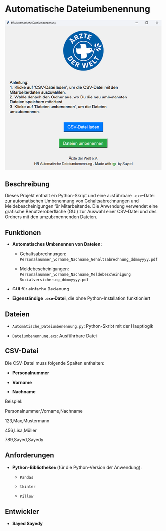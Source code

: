 # Automatische Dateiumbenennung

![alt text](Screenshot-1.png)


## Beschreibung

Dieses Projekt enthält ein Python-Skript und eine ausführbare `.exe`-Datei zur automatischen Umbenennung von Gehaltsabrechnungen und Meldebescheinigungen für Mitarbeitende. Die Anwendung verwendet eine grafische Benutzeroberfläche (GUI) zur Auswahl einer CSV-Datei und des Ordners mit den umzubenennenden Dateien.



## Funktionen

- **Automatisches Umbenennen von Dateien:**

  - Gehaltsabrechnungen: `Personalnummer_Vorname_Nachname_Gehaltsabrechnung_ddmmyyyy.pdf`

  - Meldebescheinigungen: `Personalnummer_Vorname_Nachname_Meldebescheinigung Sozialversicherung_ddmmyyyy.pdf`

- **GUI** für einfache Bedienung

- **Eigenständige `.exe`-Datei**, die ohne Python-Installation funktioniert



## Dateien

- `Automatische_Dateiumbenennung.py`: Python-Skript mit der Hauptlogik

- `Dateiumbenennung.exe`: Ausführbare Datei



## CSV-Datei

Die CSV-Datei muss folgende Spalten enthalten:

- **Personalnummer**

- **Vorname**

- **Nachname**



Beispiel:



Personalnummer,Vorname,Nachname

123,Max,Mustermann

456,Lisa,Müller

789,Sayed,Sayedy



## Anforderungen

- **Python-Bibliotheken** (für die Python-Version der Anwendung):

  - `Pandas`

  - `tkinter`

  - `Pillow`

## Entwickler

- **Sayed Sayedy**
